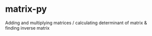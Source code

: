 # matrix-py
Adding and multiplying matrices / calculating determinant of matrix &amp; finding inverse matrix
